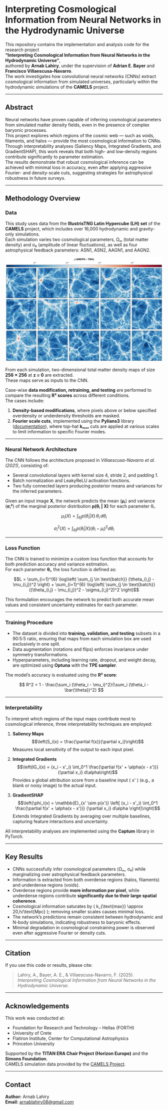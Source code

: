 # Interpreting Cosmological Information from Neural Networks in the Hydrodynamic Universe

This repository contains the implementation and analysis code for the research project  
**“Interpreting Cosmological Information from Neural Networks in the Hydrodynamic Universe”**,  
authored by **Arnab Lahiry**, under the supervision of **Adrian E. Bayer** and **Francisco Villaescusa-Navarro**.  
The work investigates how convolutional neural networks (CNNs) extract cosmological information from simulated universes, particularly within the hydrodynamic simulations of the **CAMELS** project.

---

## Abstract

Neural networks have proven capable of inferring cosmological parameters from simulated matter density fields, even in the presence of complex baryonic processes.  
This project explores which regions of the cosmic web — such as voids, filaments, and halos — provide the most cosmological information to CNNs.  
Through interpretability analyses (Saliency Maps, Integrated Gradients, and GradientSHAP), this work reveals that both high- and low-density regions contribute significantly to parameter estimation.  
The results demonstrate that robust cosmological inference can be achieved with minimal loss in accuracy, even after applying aggressive Fourier- and density-scale cuts, suggesting strategies for astrophysical robustness in future surveys.

---

## Methodology Overview

### Data
This study uses data from the **IllustrisTNG Latin Hypercube (LH) set** of the **CAMELS** project, which includes over 16,000 hydrodynamic and gravity-only simulations.  
Each simulation varies two cosmological parameters, Ωₘ (total matter density) and σ₈ (amplitude of linear fluctuations), as well as four astrophysical feedback parameters:
ASN1, ASN2, AAGN1, and AAGN2.  

![Total Matter Density Map Grid](results/arepo_tng.png)

From each simulation, two-dimensional total matter density maps of size **256 × 256** at **z = 0** are extracted.  
These maps serve as inputs to the CNN.  

Case-wise **data modification, retraining, and testing** are performed to compare the resulting **R² scores** across different conditions.  
The cases include:  
1. **Density-based modifications**, where pixels above or below specified overdensity or underdensity thresholds are masked.  
2. **Fourier scale cuts**, implemented using the **Pylians3** library ([documentation](https://pylians3.readthedocs.io/en/master/)), where top-hat **kₘₐₓ** cuts are applied at various scales to limit information to specific Fourier modes.



---

### Neural Network Architecture
The CNN follows the architecture proposed in *Villaescusa-Navarro et al. (2021)*, consisting of:
- Several convolutional layers with kernel size 4, stride 2, and padding 1.
- Batch normalization and LeakyReLU activation functions.
- Two fully connected layers producing posterior means and variances for the inferred parameters.

Given an input image **X**, the network predicts the mean (**μᵢ**) and variance (**σᵢ²**) of the marginal posterior distribution **p(θᵢ | X)** for each parameter θᵢ.

$$
\mu_i(X) = \int_{\theta_i} p(\theta_i | X) \, \theta_i \, d\theta_i
$$

$$
\sigma_i^2(X) = \int_{\theta_i} p(\theta_i | X) (\theta_i - \mu_i)^2 d\theta_i
$$

---

### Loss Function

The CNN is trained to minimize a custom loss function that accounts for both prediction accuracy and variance estimation.  
For each parameter **θᵢ**, the loss function is defined as:

$$L = \sum_{i=1}^{6} \log\left( \sum_{j \in \text{batch}} (\theta_{i,j} - \mu_{i,j})^2 \right) + \sum_{i=1}^{6} \log\left( \sum_{j \in \text{batch}} ((\theta_{i,j} - \mu_{i,j})^2 - \sigma_{i,j}^2)^2 \right)$$

This formulation encourages the network to predict both accurate mean values and consistent uncertainty estimates for each parameter.

---

### Training Procedure
- The dataset is divided into **training, validation, and testing** subsets in a 90:5:5 ratio, ensuring that maps from each simulation box are used exclusively in one split.  
- Data augmentation (rotations and flips) enforces invariance under symmetry transformations.  
- Hyperparameters, including learning rate, dropout, and weight decay, are optimized using **Optuna** with the **TPE sampler**.

The model’s accuracy is evaluated using the **R² score**:

$$
R^2 = 1 - \frac{\sum_i (\theta_i - \mu_i)^2}{\sum_i (\theta_i - \bar{\theta})^2}
$$

---

### Interpretability
To interpret which regions of the input maps contribute most to cosmological inference, three interpretability techniques are employed:

1. **Saliency Maps** 
   $$\left(S_i(x) = \frac{\partial f(x)}{\partial x_i}\right)$$
    Measures local sensitivity of the output to each input pixel.

2. **Integrated Gradients** 
   $$\left(IG_i(x) = (x_i - x'_i) \int_0^1 \frac{\partial f(x' + \alpha(x - x'))}{\partial x_i} d\alpha\right)$$
    Provides a global attribution score from a baseline input \( x' \) (e.g., a blank or noisy image) to the actual input.

3. **GradientSHAP** 
   $$\left(\phi_i(x) = \mathbb{E}_{x' \sim p(x')} \left[ (x_i - x'_i) \int_0^1 \frac{\partial f(x' + \alpha(x - x'))} {\partial x_i} d\alpha \right]\right)$$ Extends Integrated Gradients by averaging over multiple baselines, capturing feature interactions and uncertainty.

All interpretability analyses are implemented using the **Captum** library in PyTorch.

---

## Key Results

- CNNs successfully infer cosmological parameters (Ωₘ, σ₈) while marginalizing over astrophysical feedback parameters.  
- Information is extracted from both overdense regions (halos, filaments) and underdense regions (voids).  
- Overdense regions provide **more information per pixel**, while underdense regions contribute **significantly due to their large spatial coherence**.  
- Cosmological information saturates by \( k_{\text{max}} \approx 20\,h/\text{Mpc} \); removing smaller scales causes minimal loss.  
- The network’s predictions remain consistent between hydrodynamic and N-body simulations, indicating robustness to baryonic effects.  
- Minimal degradation in cosmological constraining power is observed even after aggressive Fourier or density cuts.

---

## Citation

If you use this code or results, please cite:

> Lahiry, A., Bayer, A. E., & Villaescusa-Navarro, F. (2025).  
> *Interpreting Cosmological Information from Neural Networks in the Hydrodynamic Universe*. 


---

## Acknowledgements

This work was conducted at:
- Foundation for Research and Technology – Hellas (FORTH)
- University of Crete
- Flatiron Institute, Center for Computational Astrophysics
- Princeton University

Supported by the **TITAN ERA Chair Project (Horizon Europe)** and the **Simons Foundation**.  
CAMELS simulation data provided by the [CAMELS Project](https://www.camel-simulations.org).

---

## Contact

**Author:** Arnab Lahiry  
**Email:** [arnablahiry08@gmail.com](mailto:arnablahiry08@gmail.com)
